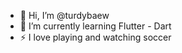 - 👋 Hi, I’m @turdybaew
- 🌱 I’m currently learning Flutter - Dart
- ⚡ I love playing and watching soccer
